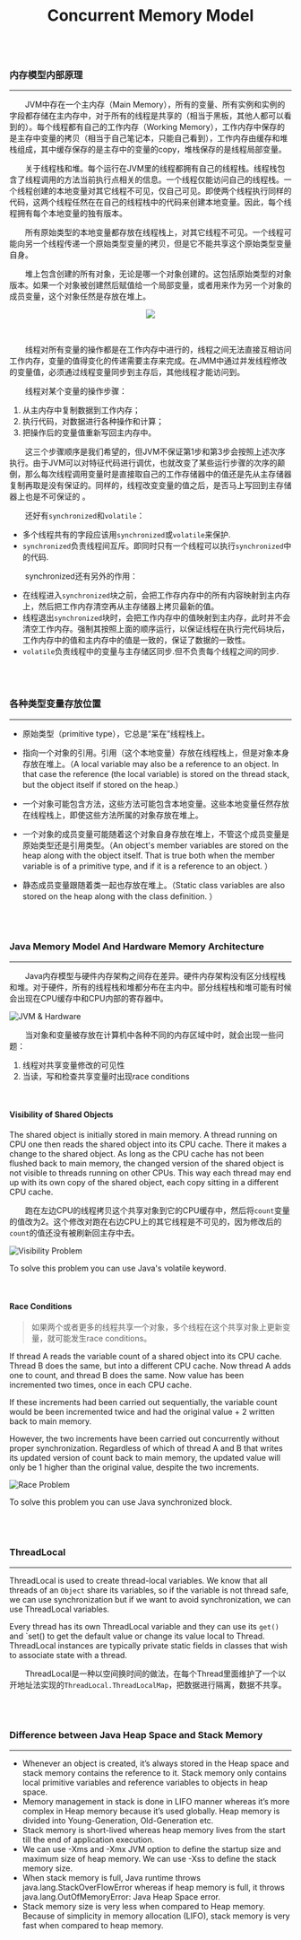 # <center>Concurrent Memory Model</center>

<br></br>



### 内存模型内部原理
----------------
&#12288;&#12288;JVM中存在一个主内存（Main Memory），所有的变量、所有实例和实例的字段都存储在主内存中，对于所有的线程是共享的（相当于黑板，其他人都可以看到的）。每个线程都有自己的工作内存（Working Memory），工作内存中保存的是主存中变量的拷贝（相当于自己笔记本，只能自己看到），工作内存由缓存和堆栈组成，其中缓存保存的是主存中的变量的copy，堆栈保存的是线程局部变量。

&#12288;&#12288;关于线程栈和堆。每个运行在JVM里的线程都拥有自己的线程栈。线程栈包含了线程调用的方法当前执行点相关的信息。一个线程仅能访问自己的线程栈。一个线程创建的本地变量对其它线程不可见，仅自己可见。即使两个线程执行同样的代码，这两个线程任然在在自己的线程栈中的代码来创建本地变量。因此，每个线程拥有每个本地变量的独有版本。

&#12288;&#12288;所有原始类型的本地变量都存放在线程栈上，对其它线程不可见。一个线程可能向另一个线程传递一个原始类型变量的拷贝，但是它不能共享这个原始类型变量自身。

&#12288;&#12288;堆上包含创建的所有对象，无论是哪一个对象创建的。这包括原始类型的对象版本。如果一个对象被创建然后赋值给一个局部变量，或者用来作为另一个对象的成员变量，这个对象任然是存放在堆上。

<p align="center">
  <img src="./Images/mem_model1.png"/>
</p>

<br>

&#12288;&#12288;线程对所有变量的操作都是在工作内存中进行的，线程之间无法直接互相访问工作内存，变量的值得变化的传递需要主存来完成。在JMM中通过并发线程修改的变量值，必须通过线程变量同步到主存后，其他线程才能访问到。

&#12288;&#12288;线程对某个变量的操作步骤： 
1. 从主内存中复制数据到工作内存；
2. 执行代码，对数据进行各种操作和计算；
3. 把操作后的变量值重新写回主内存中。

&#12288;&#12288;这三个步骤顺序是我们希望的，但JVM不保证第1步和第3步会按照上述次序执行。由于JVM可以对特征代码进行调优，也就改变了某些运行步骤的次序的颠倒，那么每次线程调用变量时是直接取自己的工作存储器中的值还是先从主存储器复制再取是没有保证的。同样的，线程改变变量的值之后，是否马上写回到主存储器上也是不可保证的 。 

&#12288;&#12288;还好有`synchronized`和`volatile`： 
* 多个线程共有的字段应该用`synchronized`或`volatile`来保护. 
* `synchronized`负责线程间互斥。即同时只有一个线程可以执行`synchronized`中的代码. 

&#12288;&#12288;synchronized还有另外的作用：
* 在线程进入`synchronized`块之前，会把工作存内存中的所有内容映射到主内存上，然后把工作内存清空再从主存储器上拷贝最新的值。
* 线程退出`synchronized`块时，会把工作内存中的值映射到主内存，此时并不会清空工作内存。强制其按照上面的顺序运行，以保证线程在执行完代码块后，工作内存中的值和主内存中的值是一致的，保证了数据的一致性。 
* `volatile`负责线程中的变量与主存储区同步.但不负责每个线程之间的同步. 

<br></br>



### 各种类型变量存放位置
-------------
* 原始类型（primitive type），它总是“呆在”线程栈上。

* 指向一个对象的引用。引用（这个本地变量）存放在线程栈上，但是对象本身存放在堆上。（A local variable may also be a reference to an object. In that case the reference (the local variable) is stored on the thread stack, but the object itself if stored on the heap.）

* 一个对象可能包含方法，这些方法可能包含本地变量。这些本地变量任然存放在线程栈上，即使这些方法所属的对象存放在堆上。

* 一个对象的成员变量可能随着这个对象自身存放在堆上，不管这个成员变量是原始类型还是引用类型。（An object's member variables are stored on the heap along with the object itself. That is true both when the member variable is of a primitive type, and if it is a reference to an object. ）

* 静态成员变量跟随着类一起也存放在堆上。（Static class variables are also stored on the heap along with the class definition. ）

<br></br>



### Java Memory Model And Hardware Memory Architecture
----------------
&#12288;&#12288;Java内存模型与硬件内存架构之间存在差异。硬件内存架构没有区分线程栈和堆。对于硬件，所有的线程栈和堆都分布在主内中。部分线程栈和堆可能有时候会出现在CPU缓存中和CPU内部的寄存器中。

![JVM & Hardware](./Images/jvm_hardware.png)

&#12288;&#12288;当对象和变量被存放在计算机中各种不同的内存区域中时，就会出现一些问题：

1. 线程对共享变量修改的可见性
2. 当读，写和检查共享变量时出现race conditions

<br>



#### Visibility of Shared Objects
The shared object is initially stored in main memory. A thread running on CPU one then reads the shared object into its CPU cache. There it makes a change to the shared object. As long as the CPU cache has not been flushed back to main memory, the changed version of the shared object is not visible to threads running on other CPUs. This way each thread may end up with its own copy of the shared object, each copy sitting in a different CPU cache. 

&#12288;&#12288;跑在左边CPU的线程拷贝这个共享对象到它的CPU缓存中，然后将`count`变量的值改为2。这个修改对跑在右边CPU上的其它线程是不可见的，因为修改后的`count`的值还没有被刷新回主存中去。

![Visibility Problem](./Images/visibility_problem.png)

To solve this problem you can use Java's volatile keyword. 

<br>


#### Race Conditions
> 如果两个或者更多的线程共享一个对象，多个线程在这个共享对象上更新变量，就可能发生race conditions。

If thread A reads the variable count of a shared object into its CPU cache. Thread B does the same, but into a different CPU cache. Now thread A adds one to count, and thread B does the same. Now value has been incremented two times, once in each CPU cache. 

If these increments had been carried out sequentially, the variable count would be been incremented twice and had the original value + 2 written back to main memory. 

However, the two increments have been carried out concurrently without proper synchronization. Regardless of which of thread A and B that writes its updated version of count back to main memory, the updated value will only be 1 higher than the original value, despite the two increments. 

![Race Problem](./Images/race_problem.png)

To solve this problem you can use Java synchronized block. 

<br></br>



### ThreadLocal
------------
ThreadLocal is used to create thread-local variables. We know that all threads of an `Object` share its variables, so if the variable is not thread safe, we can use synchronization but if we want to avoid synchronization, we can use ThreadLocal variables.

Every thread has its own ThreadLocal variable and they can use its `get()` and `set() to get the default value or change its value local to Thread. ThreadLocal instances are typically private static fields in classes that wish to associate state with a thread.
        
&#12288;&#12288;ThreadLocal是一种以空间换时间的做法，在每个Thread里面维护了一个以开地址法实现的`ThreadLocal.ThreadLocalMap`，把数据进行隔离，数据不共享。

<br></br>



### Difference between Java Heap Space and Stack Memory
------------
* Whenever an object is created, it’s always stored in the Heap space and stack memory contains the reference to it. Stack memory only contains local primitive variables and reference variables to objects in heap space.
* Memory management in stack is done in LIFO manner whereas it’s more complex in Heap memory because it’s used globally. Heap memory is divided into Young-Generation, Old-Generation etc.
* Stack memory is short-lived whereas heap memory lives from the start till the end of application execution.
* We can use -Xms and -Xmx JVM option to define the startup size and maximum size of heap memory. We can use -Xss to define the stack memory size.
* When stack memory is full, Java runtime throws java.lang.StackOverFlowError whereas if heap memory is full, it throws java.lang.OutOfMemoryError: Java Heap Space error.
* Stack memory size is very less when compared to Heap memory. Because of simplicity in memory allocation (LIFO), stack memory is very fast when compared to heap memory.